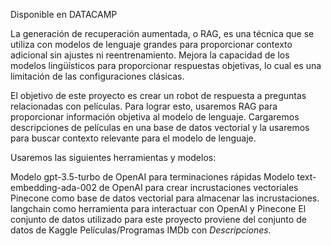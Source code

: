 Disponible en DATACAMP

La generación de recuperación aumentada, o RAG, es una técnica que se utiliza con modelos de lenguaje grandes para proporcionar contexto adicional sin ajustes ni reentrenamiento. Mejora la capacidad de los modelos lingüísticos para proporcionar respuestas objetivas, lo cual es una limitación de las configuraciones clásicas.

El objetivo de este proyecto es crear un robot de respuesta a preguntas relacionadas con películas. Para lograr esto, usaremos RAG para proporcionar información objetiva al modelo de lenguaje. Cargaremos descripciones de películas en una base de datos vectorial y la usaremos para buscar contexto relevante para el modelo de lenguaje.

Usaremos las siguientes herramientas y modelos:

Modelo gpt-3.5-turbo de OpenAI para terminaciones rápidas
Modelo text-embedding-ada-002 de OpenAI para crear incrustaciones vectoriales
Pinecone como base de datos vectorial para almacenar las incrustaciones.
langchain como herramienta para interactuar con OpenAI y Pinecone
El conjunto de datos utilizado para este proyecto proviene del conjunto de datos de Kaggle Películas/Programas IMDb con _Descripciones_.
